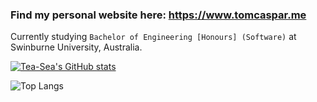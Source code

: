 ### Find my personal website here: <https://www.tomcaspar.me>

Currently studying `Bachelor of Engineering [Honours] (Software)` at Swinburne University, Australia.

[![Tea-Sea's GitHub stats](https://github-readme-stats.vercel.app/api?username=Tea-Sea&count_private=true&show_icons=true&theme=dark)](https://github.com/anuraghazra/github-readme-stats)

![Top Langs](https://github-readme-stats.vercel.app/api/top-langs/?username=Tea-Sea&theme=dark&layout=compact)
<!--
**Tea-Sea/Tea-Sea** is a ✨ _special_ ✨ repository because its `README.md` (this file) appears on your GitHub profile.

Here are some ideas to get you started:

- 🔭 I’m currently working on ...
- 🌱 I’m currently learning ...
- 👯 I’m looking to collaborate on ...
- 🤔 I’m looking for help with ...
- 💬 Ask me about ...
- 📫 How to reach me: ...
- 😄 Pronouns: ...
- ⚡ Fun fact: ...
-->
